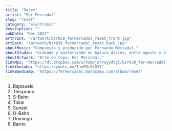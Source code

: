 ```yaml
---
title: "Reset"
artist: "Fer Mercadal"
slug: "reset"
category: "electronic"
description: ""
pubDate: "Dec 2022"
artFront: "/artwork/bsr039_fermercadal_reset_front.jpg"
artBack: "/artwork/bsr039_fermercadal_reset_back.jpg"
aboutMusic: "Compuesto y producido por Fernando Mercadal."
aboutStudio: "Grabado y masterizado en basura discos, entre agosto y diciembre de 2022."
aboutArtwork: "Arte de tapa: Fer Mercadal."
linkMp3: "https://dl.dropbox.com/s/hzmvjo7rwyydtgl/bsr039_fer-mercadal_reset.zip"
linkYoutube: "https://youtu.be/TamFNr84U1Y"
linkBandcamp: "https://fermercadal.bandcamp.com/album/reset"
---
```


1. Bajosuelo
2. Temprano
3. S-Bahn
4. Tokai
5. Sunset
6. U-Bahn
7. Domingo
8. Barrio
